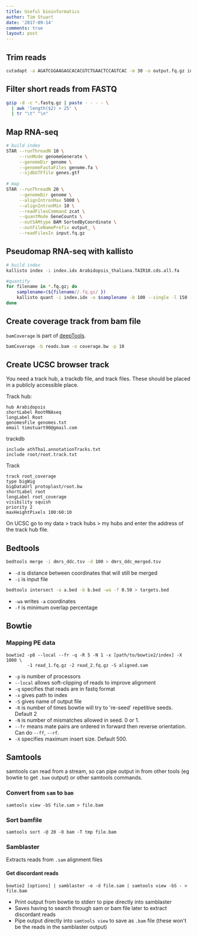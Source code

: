 ```yaml
---
title: Useful bioinformatics
author: Tim Stuart
date: '2017-09-14'
comments: true
layout: post
---
```


## Trim reads

```bash
cutadapt -a AGATCGGAAGAGCACACGTCTGAACTCCAGTCAC -m 30 -o output.fq.gz input.fq.gz
```

<!--break-->

## Filter short reads from FASTQ

```bash
gzip -d -c *.fastq.gz | paste - - - - \
  | awk 'length($2) > 25' \
  | tr "\t" "\n" 
```

## Map RNA-seq

```bash
# build index
STAR --runThreadN 10 \
     --runMode genomeGenerate \
     --genomeDir genome \
     --genomeFastaFiles genome.fa \
     --sjdbGTFfile genes.gtf
     
# map
STAR --runThreadN 20 \
     --genomeDir genome \
     --alignIntronMax 5000 \
     --alignIntronMin 10 \
     --readFilesCommand zcat \
     --quantMode GeneCounts \
     --outSAMtype BAM SortedByCoordinate \
     --outFileNamePrefix output_ \
     --readFilesIn input.fq.gz
```

## Pseudomap RNA-seq with kallisto

```bash
# build index 
kallisto index -i index.idx Arabidopsis_thaliana.TAIR10.cds.all.fa

#quantify
for filename in *.fq.gz; do
    samplename=(${filename//.fq.gz/ })
    kallisto quant -i index.idx -o $samplename -b 100 --single -l 150 -s 20 $filename -t 4
done
```

## Create coverage track from bam file

`bamCoverage` is part of [deepTools](http://deeptools.readthedocs.io/en/latest/index.html).

```bash
bamCoverage -b reads.bam -o coverage.bw -p 10
```

## Create UCSC browser track

You need a track hub, a trackdb file, and track files. These should be placed in a publicly accessible place.

Track hub:

```
hub Arabidopsis
shortLabel RootRNAseq
longLabel Root
genomesFile genomes.txt
email timstuart90@gmail.com
```

trackdb

```
include athTha1.annotationTracks.txt
include root/root.track.txt
```

Track

```
track root_coverage
type bigWig
bigDataUrl protoplast/root.bw
shortLabel root
longLabel root_coverage
visibility squish
priority 2
maxHeightPixels 100:60:10
```

On UCSC go to my data > track hubs > my hubs and enter the address of the track hub file.

## Bedtools  

```bash
bedtools merge -i dmrs_ddc.tsv -d 100 > dmrs_ddc_merged.tsv
```
* `-d` is distance between coordinates that will still be merged  
* `-i` is input file  

```bash
bedtools intersect -a a.bed -b b.bed -wa -f 0.50 > targets.bed
```

* `-wa` writes `-a` coordinates  
* `-f` is minimum overlap percentage  

## Bowtie  

### Mapping PE data  

```
bowtie2 -p8 --local --fr -q -R 5 -N 1 -x [path/to/bowtie2/index] -X 1000 \
        -1 read_1.fq.gz -2 read_2.fq.gz -S aligned.sam 
```
* `-p` is number of processors  
* `--local` allows soft-clipping of reads to improve alignment  
* `-q` specifies that reads are in fastq format  
* `-x` gives path to index  
* `-S` gives name of output file  
* `-R` is number of times bowtie will try to 're-seed' repetitive seeds. Default 2  
* `-N` is number of mismatches allowed in seed. 0 or 1.  
* `--fr` means mate pairs are ordered in forward then reverse orientation. Can do `--ff`, `--rf`.  
* `-X` specifies maximum insert size. Default 500.  

## Samtools

samtools can read from a stream, so can pipe output in from other tools (eg bowtie to get `.bam` output) or other samtools commands.

### Convert from `sam` to `bam`
```
samtools view -bS file.sam > file.bam
```

### Sort bamfile

```
samtools sort -@ 20 -O bam -T tmp file.bam 
```

### Samblaster

Extracts reads from `.sam` alignment files

#### Get discordant reads
```
bowtie2 [options] | samblaster -e -d file.sam | samtools view -bS - > file.bam
```
* Print output from bowtie to stderr to pipe directly into samblaster
* Saves having to search through sam or bam file later to extract discordant reads
* Pipe output directly into `samtools view` to save as `.bam` file (these won't be the reads in the samblaster output)
